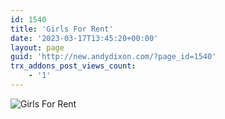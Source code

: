 ```yaml
---
id: 1540
title: 'Girls For Rent'
date: '2023-03-17T13:45:20+00:00'
layout: page
guid: 'http://new.andydixon.com/?page_id=1540'
trx_addons_post_views_count:
    - '1'
---
```


![Girls For Rent](https://i0.wp.com/assets.g8x2.ldn.idrivee2-23.com/posters/Girls%20For%20Rent%2001.jpg?w=1200&ssl=1 "Girls For Rent")